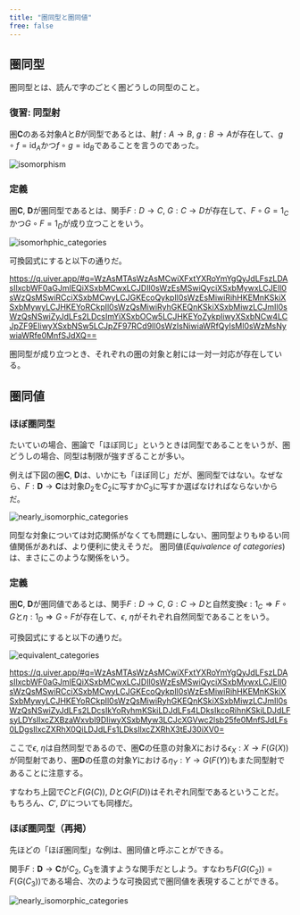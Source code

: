```yaml
---
title: "圏同型と圏同値"
free: false
---
```


## 圏同型

圏同型とは、読んで字のごとく圏どうしの同型のこと。

### 復習: 同型射

圏$\mathbf C$のある対象$A$と$B$が同型であるとは、射$f: A \to B$, $g: B \to A$が存在して、$g \circ f = \mathrm{id}_A$かつ$f \circ g = \mathrm{id}_B$であることを言うのであった。

![isomorphism](https://storage.googleapis.com/zenn-user-upload/bbbef8a70e04-20231125.png)

### 定義

圏$\mathbf C$, $\mathbf D$が圏同型であるとは、関手$F: D \to C$, $G: C \to D$が存在して、$F \circ G = 1_C$かつ$G \circ F = 1_D$が成り立つことをいう。

![isomorhphic_categories](https://storage.googleapis.com/zenn-user-upload/50f457ad8c4f-20231125.png)

可換図式にすると以下の通りだ。

https://q.uiver.app/#q=WzAsMTAsWzAsMCwiXFxtYXRoYmYgQyJdLFszLDAsIlxcbWF0aGJmIEQiXSxbMCwxLCJDIl0sWzEsMSwiQyciXSxbMywxLCJEIl0sWzQsMSwiRCciXSxbMCwyLCJGKEcoQykpIl0sWzEsMiwiRihHKEMnKSkiXSxbMywyLCJHKEYoRCkpIl0sWzQsMiwiRyhGKEQnKSkiXSxbMiwzLCJmIl0sWzQsNSwiZyJdLFs2LDcsImYiXSxbOCw5LCJHKEYoZykpIiwyXSxbNCw4LCJpZF9EIiwyXSxbNSw5LCJpZF97RCd9Il0sWzIsNiwiaWRfQyIsMl0sWzMsNywiaWRfe0MnfSJdXQ==

圏同型が成り立つとき、それぞれの圏の対象と射には一対一対応が存在している。

## 圏同値

### ほぼ圏同型

たいていの場合、圏論で「ほぼ同じ」というときは同型であることをいうが、圏どうしの場合、同型は制限が強すぎることが多い。

例えば下図の圏$\mathbf C$, $\mathbf D$は、いかにも「ほぼ同じ」だが、圏同型ではない。なぜなら、$F: \mathbf D \to \mathbf C$は対象$D_2$を$C_2$に写すか$C_3$に写すか選ばなければならないからだ。

![nearly_isomorphic_categories](https://storage.googleapis.com/zenn-user-upload/3a617318cea3-20231125.png)

同型な対象については対応関係がなくても問題にしない、圏同型よりもゆるい同値関係があれば、より便利に使えそうだ。
圏同値(*Equivalence of categories*)は、まさにこのような関係をいう。

### 定義

圏$\mathbf C$, $\mathbf D$が圏同値であるとは、関手$F: D \to C$, $G: C \to D$と自然変換$\epsilon: 1_C \Rightarrow F \circ G$と$\eta: 1_D \Rightarrow G \circ F$が存在して、$\epsilon$, $\eta$がそれぞれ自然同型であることをいう。

可換図式にすると以下の通りだ。

![equivalent_categories](https://storage.googleapis.com/zenn-user-upload/cfc4f56bfa1f-20231125.png)

https://q.uiver.app/#q=WzAsMTAsWzAsMCwiXFxtYXRoYmYgQyJdLFszLDAsIlxcbWF0aGJmIEQiXSxbMCwxLCJDIl0sWzEsMSwiQyciXSxbMywxLCJEIl0sWzQsMSwiRCciXSxbMCwyLCJGKEcoQykpIl0sWzEsMiwiRihHKEMnKSkiXSxbMywyLCJHKEYoRCkpIl0sWzQsMiwiRyhGKEQnKSkiXSxbMiwzLCJmIl0sWzQsNSwiZyJdLFs2LDcsIkYoRyhmKSkiLDJdLFs4LDksIkcoRihnKSkiLDJdLFsyLDYsIlxcZXBzaWxvbl9DIiwyXSxbMyw3LCJcXGVwc2lsb25fe0MnfSJdLFs0LDgsIlxcZXRhX0QiLDJdLFs1LDksIlxcZXRhX3tEJ30iXV0=

ここで$\epsilon$, $\eta$は自然同型であるので、圏$\mathbf C$の任意の対象$X$における$\epsilon_X: X \to F(G(X))$が同型射であり、圏$\mathbf D$の任意の対象$Y$における$\eta_Y: Y \to G(F(Y))$もまた同型射であることに注意する。

すなわち上図で$C$と$F(G(C))$, $D$と$G(F(D))$はそれぞれ同型であるということだ。もちろん、$C'$, $D'$についても同様だ。

### ほぼ圏同型（再掲）

先ほどの「ほぼ圏同型」な例は、圏同値と呼ぶことができる。

関手$F: \mathbf D \to \mathbf C$が$C_2$, $C_3$を潰すような関手だとしよう。すなわち$F(G(C_2)) = F(G(C_3))$である場合、次のような可換図式で圏同値を表現することができる。

![nearly_isomorphic_categories](https://storage.googleapis.com/zenn-user-upload/2d913b31c18f-20231125.png)

